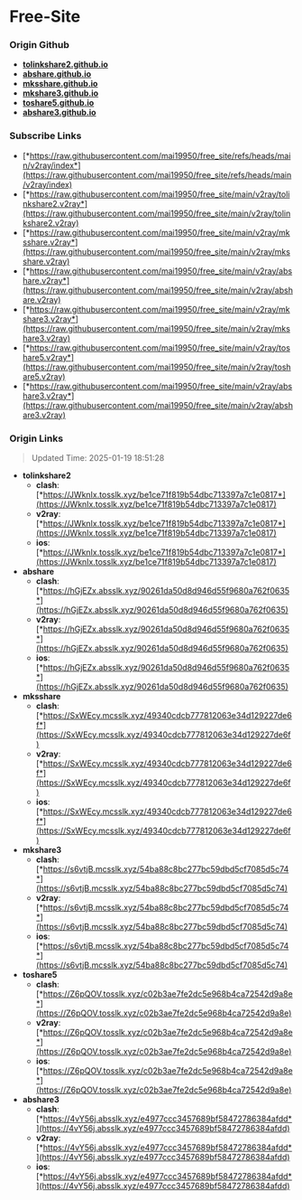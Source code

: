 # Free-Site

### Origin Github

- [**tolinkshare2.github.io**](https://github.com/tolinkshare2/tolinkshare2.github.io)
- [**abshare.github.io**](https://github.com/abshare/abshare.github.io)
- [**mksshare.github.io**](https://github.com/mksshare/mksshare.github.io)
- [**mkshare3.github.io**](https://github.com/mkshare3/mkshare3.github.io)
- [**toshare5.github.io**](https://github.com/toshare5/toshare5.github.io)
- [**abshare3.github.io**](https://github.com/abshare3/abshare3.github.io)

### Subscribe Links

- [*https://raw.githubusercontent.com/mai19950/free_site/refs/heads/main/v2ray/index*](https://raw.githubusercontent.com/mai19950/free_site/refs/heads/main/v2ray/index)
- [*https://raw.githubusercontent.com/mai19950/free_site/main/v2ray/tolinkshare2.v2ray*](https://raw.githubusercontent.com/mai19950/free_site/main/v2ray/tolinkshare2.v2ray)
- [*https://raw.githubusercontent.com/mai19950/free_site/main/v2ray/mksshare.v2ray*](https://raw.githubusercontent.com/mai19950/free_site/main/v2ray/mksshare.v2ray)
- [*https://raw.githubusercontent.com/mai19950/free_site/main/v2ray/abshare.v2ray*](https://raw.githubusercontent.com/mai19950/free_site/main/v2ray/abshare.v2ray)
- [*https://raw.githubusercontent.com/mai19950/free_site/main/v2ray/mkshare3.v2ray*](https://raw.githubusercontent.com/mai19950/free_site/main/v2ray/mkshare3.v2ray)
- [*https://raw.githubusercontent.com/mai19950/free_site/main/v2ray/toshare5.v2ray*](https://raw.githubusercontent.com/mai19950/free_site/main/v2ray/toshare5.v2ray)
- [*https://raw.githubusercontent.com/mai19950/free_site/main/v2ray/abshare3.v2ray*](https://raw.githubusercontent.com/mai19950/free_site/main/v2ray/abshare3.v2ray)

### Origin Links

> Updated Time: 2025-01-19 18:51:28

- **tolinkshare2**
  - **clash**: [*https://JWknIx.tosslk.xyz/be1ce71f819b54dbc713397a7c1e0817*](https://JWknIx.tosslk.xyz/be1ce71f819b54dbc713397a7c1e0817)
  - **v2ray**: [*https://JWknIx.tosslk.xyz/be1ce71f819b54dbc713397a7c1e0817*](https://JWknIx.tosslk.xyz/be1ce71f819b54dbc713397a7c1e0817)
  - **ios**: [*https://JWknIx.tosslk.xyz/be1ce71f819b54dbc713397a7c1e0817*](https://JWknIx.tosslk.xyz/be1ce71f819b54dbc713397a7c1e0817)
- **abshare**
  - **clash**: [*https://hGjEZx.absslk.xyz/90261da50d8d946d55f9680a762f0635*](https://hGjEZx.absslk.xyz/90261da50d8d946d55f9680a762f0635)
  - **v2ray**: [*https://hGjEZx.absslk.xyz/90261da50d8d946d55f9680a762f0635*](https://hGjEZx.absslk.xyz/90261da50d8d946d55f9680a762f0635)
  - **ios**: [*https://hGjEZx.absslk.xyz/90261da50d8d946d55f9680a762f0635*](https://hGjEZx.absslk.xyz/90261da50d8d946d55f9680a762f0635)
- **mksshare**
  - **clash**: [*https://SxWEcy.mcsslk.xyz/49340cdcb777812063e34d129227de6f*](https://SxWEcy.mcsslk.xyz/49340cdcb777812063e34d129227de6f)
  - **v2ray**: [*https://SxWEcy.mcsslk.xyz/49340cdcb777812063e34d129227de6f*](https://SxWEcy.mcsslk.xyz/49340cdcb777812063e34d129227de6f)
  - **ios**: [*https://SxWEcy.mcsslk.xyz/49340cdcb777812063e34d129227de6f*](https://SxWEcy.mcsslk.xyz/49340cdcb777812063e34d129227de6f)
- **mkshare3**
  - **clash**: [*https://s6vtjB.mcsslk.xyz/54ba88c8bc277bc59dbd5cf7085d5c74*](https://s6vtjB.mcsslk.xyz/54ba88c8bc277bc59dbd5cf7085d5c74)
  - **v2ray**: [*https://s6vtjB.mcsslk.xyz/54ba88c8bc277bc59dbd5cf7085d5c74*](https://s6vtjB.mcsslk.xyz/54ba88c8bc277bc59dbd5cf7085d5c74)
  - **ios**: [*https://s6vtjB.mcsslk.xyz/54ba88c8bc277bc59dbd5cf7085d5c74*](https://s6vtjB.mcsslk.xyz/54ba88c8bc277bc59dbd5cf7085d5c74)
- **toshare5**
  - **clash**: [*https://Z6pQOV.tosslk.xyz/c02b3ae7fe2dc5e968b4ca72542d9a8e*](https://Z6pQOV.tosslk.xyz/c02b3ae7fe2dc5e968b4ca72542d9a8e)
  - **v2ray**: [*https://Z6pQOV.tosslk.xyz/c02b3ae7fe2dc5e968b4ca72542d9a8e*](https://Z6pQOV.tosslk.xyz/c02b3ae7fe2dc5e968b4ca72542d9a8e)
  - **ios**: [*https://Z6pQOV.tosslk.xyz/c02b3ae7fe2dc5e968b4ca72542d9a8e*](https://Z6pQOV.tosslk.xyz/c02b3ae7fe2dc5e968b4ca72542d9a8e)
- **abshare3**
  - **clash**: [*https://4vY56j.absslk.xyz/e4977ccc3457689bf58472786384afdd*](https://4vY56j.absslk.xyz/e4977ccc3457689bf58472786384afdd)
  - **v2ray**: [*https://4vY56j.absslk.xyz/e4977ccc3457689bf58472786384afdd*](https://4vY56j.absslk.xyz/e4977ccc3457689bf58472786384afdd)
  - **ios**: [*https://4vY56j.absslk.xyz/e4977ccc3457689bf58472786384afdd*](https://4vY56j.absslk.xyz/e4977ccc3457689bf58472786384afdd)
